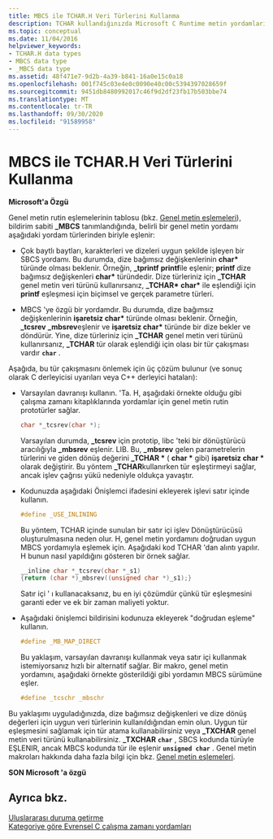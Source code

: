 ```yaml
---
title: MBCS ile TCHAR.H Veri Türlerini Kullanma
description: TCHAR kullandığınızda Microsoft C Runtime metin yordamlarının nasıl eşlendiğine ilişkin genel bakış. Çok baytlı sabiti _MBCS H veri türleri.
ms.topic: conceptual
ms.date: 11/04/2016
helpviewer_keywords:
- TCHAR.H data types
- MBCS data type
- _MBCS data type
ms.assetid: 48f471e7-9d2b-4a39-b841-16a0e15c0a18
ms.openlocfilehash: 001f745c03e4e0c0090e40c00c5394397028659f
ms.sourcegitcommit: 9451db8480992017c46f9d2df23fb17b503bbe74
ms.translationtype: MT
ms.contentlocale: tr-TR
ms.lasthandoff: 09/30/2020
ms.locfileid: "91589958"
---
```

# <a name="using-tcharh-data-types-with-_mbcs"></a>MBCS ile TCHAR.H Veri Türlerini Kullanma

**Microsoft'a Özgü**

Genel metin rutin eşlemelerinin tablosu (bkz. [Genel metin eşlemeleri](../c-runtime-library/generic-text-mappings.md)), bildirim sabiti **_MBCS** tanımlandığında, belirli bir genel metin yordamı aşağıdaki yordam türlerinden biriyle eşlenir:

- Çok baytlı baytları, karakterleri ve dizeleri uygun şekilde işleyen bir SBCS yordamı. Bu durumda, dize bağımsız değişkenlerinin **char&#42;** türünde olması beklenir. Örneğin, **_tprintf** **printf**ile eşlenir; **printf** dize bağımsız değişkenleri **char&#42;** türündedir. Dize türleriniz için **_TCHAR** genel metin veri türünü kullanırsanız, **_TCHAR&#42;** **char&#42;** ile eşlendiği için **printf** eşleşmesi için biçimsel ve gerçek parametre türleri.

- MBCS 'ye özgü bir yordamdır. Bu durumda, dize bağımsız değişkenlerinin __işaretsiz char&#42;__ türünde olması beklenir. Örneğin, **_tcsrev** **_mbsrev**eşlenir ve __işaretsiz char&#42;__ türünde bir dize bekler ve döndürür. Yine, dize türleriniz için **_TCHAR** genel metin veri türünü kullanırsanız, **_TCHAR** tür olarak eşlendiği için olası bir tür çakışması vardır **`char`** .

Aşağıda, bu tür çakışmasını önlemek için üç çözüm bulunur (ve sonuç olarak C derleyicisi uyarıları veya C++ derleyici hataları):

- Varsayılan davranışı kullanın. 'Ta. H, aşağıdaki örnekte olduğu gibi çalışma zamanı kitaplıklarında yordamlar için genel metin rutin prototürler sağlar.

   ```C
   char *_tcsrev(char *);
   ```

   Varsayılan durumda, **_tcsrev** için prototip, libc 'teki bir dönüştürücü aracılığıyla **_mbsrev** eşlenir. LIB. Bu, **_mbsrev** gelen parametrelerin türlerini ve giden dönüş değerini **_TCHAR &#42;** ( **char &#42;** gibi) **işaretsiz char &#42;** olarak değiştirir. Bu yöntem **_TCHAR**kullanırken tür eşleştirmeyi sağlar, ancak işlev çağrısı yükü nedeniyle oldukça yavaştır.

- Kodunuzda aşağıdaki Önişlemci ifadesini ekleyerek işlevi satır içinde kullanın.

   ```C
   #define _USE_INLINING
   ```

   Bu yöntem, TCHAR içinde sunulan bir satır içi işlev Dönüştürücüsü oluşturulmasına neden olur. H, genel metin yordamını doğrudan uygun MBCS yordamıyla eşlemek için. Aşağıdaki kod TCHAR 'dan alıntı yapılır. H bunun nasıl yapıldığını gösteren bir örnek sağlar.

   ```C
   __inline char *_tcsrev(char *_s1)
   {return (char *)_mbsrev((unsigned char *)_s1);}
   ```

   Satır içi ' ı kullanacaksanız, bu en iyi çözümdür çünkü tür eşleşmesini garanti eder ve ek bir zaman maliyeti yoktur.

- Aşağıdaki önişlemci bildirisini kodunuza ekleyerek "doğrudan eşleme" kullanın.

   ```C
   #define _MB_MAP_DIRECT
   ```

   Bu yaklaşım, varsayılan davranışı kullanmak veya satır içi kullanmak istemiyorsanız hızlı bir alternatif sağlar. Bir makro, genel metin yordamını, aşağıdaki örnekte gösterildiği gibi yordamın MBCS sürümüne eşler.

   ```C
   #define _tcschr _mbschr
   ```

Bu yaklaşımı uyguladığınızda, dize bağımsız değişkenleri ve dize dönüş değerleri için uygun veri türlerinin kullanıldığından emin olun. Uygun tür eşleşmesini sağlamak için tür atama kullanabilirsiniz veya **_TXCHAR** genel metin veri türünü kullanabilirsiniz. **_TXCHAR** **`char`** , SBCS kodunda türüyle EŞLENIR, ancak MBCS kodunda tür ile eşlenir **`unsigned char`** . Genel metin makroları hakkında daha fazla bilgi için bkz. [Genel metin eşlemeleri](../c-runtime-library/generic-text-mappings.md).

**SON Microsoft 'a özgü**

## <a name="see-also"></a>Ayrıca bkz.

[Uluslararası duruma getirme](../c-runtime-library/internationalization.md)\
[Kategoriye göre Evrensel C çalışma zamanı yordamları](../c-runtime-library/run-time-routines-by-category.md)
